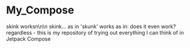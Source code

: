 # My_Compose
skink worksn\n\n
skink... as in 'skunk' works
as in: does it even work?
regardless - this is my repository of trying out everything I can think of in Jetpack Compose
